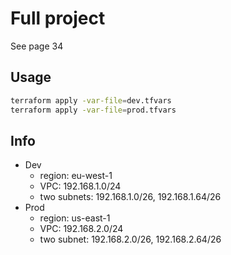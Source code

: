 # Full project

See page 34

## Usage

```bash
terraform apply -var-file=dev.tfvars
terraform apply -var-file=prod.tfvars
```

## Info

* Dev
  * region: eu-west-1
  * VPC: 192.168.1.0/24
  * two subnets: 192.168.1.0/26, 192.168.1.64/26
* Prod
  * region: us-east-1
  * VPC: 192.168.2.0/24
  * two subnet: 192.168.2.0/26, 192.168.2.64/26
